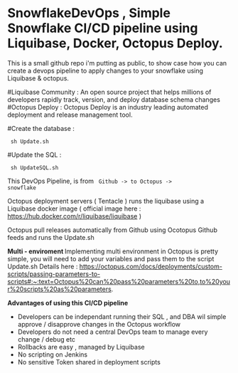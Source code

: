 # SnowflakeDevOps , Simple Snowflake CI/CD pipeline using Liquibase, Docker, Octopus Deploy.

This is a small github repo i'm putting as public, to show case how you can create a devops pipeline to apply changes to your snowflake using Liquibase & octopus.

#Liquibase Community :
An open source project that helps millions of developers rapidly track, version, and deploy database schema changes
#Octopus Deploy : 
Octopus Deploy is an industry leading automated deployment and release management tool.
 


#Create the database : 

<code> sh Update.sh </code>


#Update the SQL : 

<code> sh UpdateSQL.sh </code>


This DevOps Pipeline, is from <code>  Github -> to Octopus -> snowflake  </code>

Octopus deployment servers ( Tentacle ) runs the liquibase using a Liquibase docker image ( official image here : https://hub.docker.com/r/liquibase/liquibase )

Octopus pull releases automatically from Github using Ocotopus Github feeds and runs the Update.sh 


<strong>Multi - enviroment </strong>
Implementing multi environment in Octopus is pretty simple, you will need to add your variables and pass them to the script Update.sh 
Details here : https://octopus.com/docs/deployments/custom-scripts/passing-parameters-to-scripts#:~:text=Octopus%20can%20pass%20parameters%20to,to%20your%20scripts%20as%20parameters.

<strong>Advantages of using this CI/CD pipeline </strong>
- Developers can be independant running their SQL , and DBA wil simple approve / disapprove changes in the Octopus workflow
- Developers do not need a central DevOps team to manage every change / debug etc
- Rollbacks are easy , managed by Liquibase 
- No scripting on Jenkins 
- No sensitive Token shared in deployment scripts 
